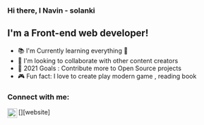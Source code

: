 ### Hi there, I Navin - solanki 

## I'm a Front-end web developer!
- 📚 I'm Currently learning everything 🤣
- 🤝 I'm looking to collaborate with other content creators
- 🥅 2021 Goals : Contribute more to Open Source projects
- 🎮 Fun fact: I love to create play modern game , reading book

### Connect with me:

[<img align="left" alt="github" width="22px" src="https://www.flaticon.com/free-icon/github_2111425?term=github&page=1&position=1&page=1&position=1&related_id=2111425&origin=search">][website]   
